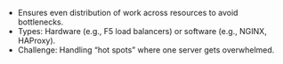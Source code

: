 - Ensures even distribution of work across resources to avoid bottlenecks.
- Types: Hardware (e.g., F5 load balancers) or software (e.g., NGINX, HAProxy).
- Challenge: Handling “hot spots” where one server gets overwhelmed.